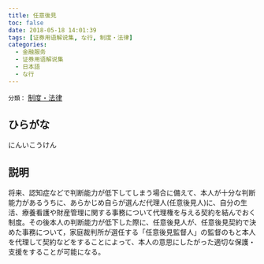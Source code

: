 ```yaml
---
title: 任意後見
toc: false
date: 2018-05-18 14:01:39
tags: [证券用语解说集, な行, 制度・法律]
categories:
  - 金融服务
  - 证券用语解说集
  - 日本語
  - な行
---
```


`分類：` [制度・法律](/tags/制度・法律/)

## ひらがな

にんいこうけん

## 説明

将来、認知症などで判断能力が低下してしまう場合に備えて、本人が十分な判断能力があるうちに、あらかじめ自らが選んだ代理人(任意後見人)に、自分の生活、療養看護や財産管理に関する事務について代理権を与える契約を結んでおく制度。その後本人の判断能力が低下した際に、任意後見人が、任意後見契約で決めた事務について，家庭裁判所が選任する「任意後見監督人」の監督のもと本人を代理して契約などをすることによって、本人の意思にしたがった適切な保護・支援をすることが可能になる。
